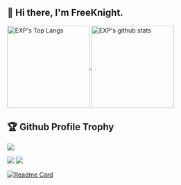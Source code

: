 ## 👋  Hi there, I'm FreeKnight. 

<!--BGN_SECTION:github-readme-stats-->
<a href="https://duzhi5368.github.io/OLDPAGE/" target="_blank">
  <img height="190" align="center" src="https://github-readme-stats.vercel.app/api/top-langs/?username=duzhi5368&langs_count=15&hide_border=true&layout=compact&card_width=400&theme=gruvbox" alt="EXP's Top Langs" />
</a>

<a href="https://duzhi5368.github.io/OLDPAGE/" target="_blank">
  <img height="190" align="center" src="https://github-readme-stats.vercel.app/api?username=duzhi5368&count_private=true&include_all_commits=true&hide=prs,issues,contribs&card_width=400&show_icons=true&theme=gruvbox" alt="EXP's github stats" />
</a>
<!--END_SECTION:github-readme-stats-->


<!-- github prifile -->
<h2>🏆 Github Profile Trophy</h2>
<img src="https://github-profile-trophy.vercel.app/?username=duzhi5368&column=7&theme=dark_lover&&no-frame=true&title=MultiLanguage,Stars,Repositories,Followers,Commits"/>

<!--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-->


![](https://komarev.com/ghpvc/?username=duzhi5368&color=fc466b&style=plastic&label=Profile+Views)
![](https://hit.yhype.me/github/profile?user_id=duzhi5368)

[![Readme Card](https://github-readme-stats.vercel.app/api/pin/?username=duzhi5368&repo=github-readme-stats)](https://github.com/duzhi5368/FKEngine)
